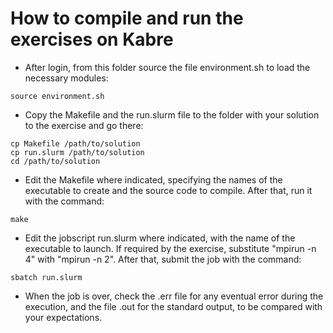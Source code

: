 # How to compile and run the exercises on Kabre

- After login, from this folder source the file environment.sh to load the necessary modules:
```
source environment.sh
```
- Copy the Makefile and the run.slurm file to the folder with your solution to the exercise and go there:
```
cp Makefile /path/to/solution
cp run.slurm /path/to/solution
cd /path/to/solution
```
- Edit the Makefile where indicated, specifying the names of the executable to create and the source code to compile. After that, run it with the command:
```
make
```
- Edit the jobscript run.slurm where indicated, with the name of the executable to launch. If required by the exercise, substitute "mpirun -n 4" with "mpirun -n 2". After that, submit the job with the command:
```
sbatch run.slurm
```

- When the job is over, check the .err file for any eventual error during the execution, and the file .out for the standard output, to be compared with your expectations.
